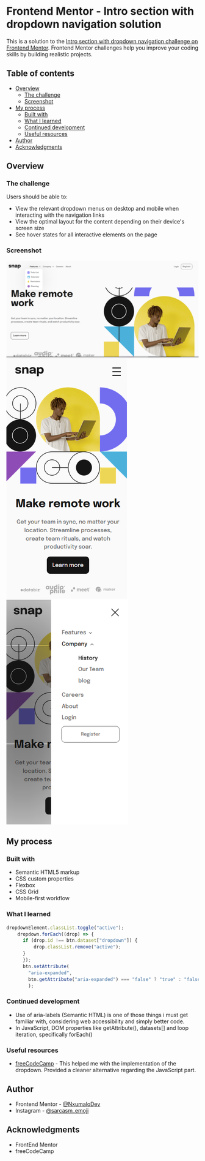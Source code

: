 # Frontend Mentor - Intro section with dropdown navigation solution

This is a solution to the [Intro section with dropdown navigation challenge on Frontend Mentor](https://www.frontendmentor.io/challenges/intro-section-with-dropdown-navigation-ryaPetHE5). Frontend Mentor challenges help you improve your coding skills by building realistic projects. 

## Table of contents

- [Overview](#overview)
  - [The challenge](#the-challenge)
  - [Screenshot](#screenshot)
- [My process](#my-process)
  - [Built with](#built-with)
  - [What I learned](#what-i-learned)
  - [Continued development](#continued-development)
  - [Useful resources](#useful-resources)
- [Author](#author)
- [Acknowledgments](#acknowledgments)

## Overview

### The challenge

Users should be able to:

- View the relevant dropdown menus on desktop and mobile when interacting with the navigation links
- View the optimal layout for the content depending on their device's screen size
- See hover states for all interactive elements on the page

### Screenshot

![Screenshot](<images/Screenshot 2023-09-21 213224.png>)
![Screenshot](<images/Screenshot 2023-09-21 213240.png>)
![Screenshot](<images/Screenshot 2023-09-21 213304.png>)

## My process

### Built with

- Semantic HTML5 markup
- CSS custom properties
- Flexbox
- CSS Grid
- Mobile-first workflow

### What I learned

```js
dropdownElement.classList.toggle("active");
    dropdown.forEach((drop) => {
      if (drop.id !== btn.dataset["dropdown"]) {
          drop.classList.remove("active");
      }
      });
      btn.setAttribute(
        "aria-expanded",
        btn.getAttribute("aria-expanded") === "false" ? "true" : "false"
        );
```

### Continued development

- Use of aria-labels (Semantic HTML) is one of those things i must get familiar with, considering web accessibility and simply better code.
- In JavaScript, DOM properties like getAttribute(), datasets[] and loop iteration, specifically forEach()

### Useful resources

- [freeCodeCamp](https://www.freecodecamp.org/news/how-to-build-a-responsive-navigation-bar-with-dropdown-menu-using-javascript/) - This helped me with the implementation of the dropdown. Provided a cleaner alternative regarding the JavaScript part.

## Author

- Frontend Mentor - [@NxumaloDev](https://www.frontendmentor.io/profile/NxumaloDev)
- Instagram - [@sarcasm_emoji](https://www.instagram.com/sarcasm_emoji)

## Acknowledgments

- FrontEnd Mentor
- freeCodeCamp
